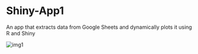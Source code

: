 # Shiny-App1
An app that extracts data from Google Sheets and dynamically plots it using R and Shiny


![img1](https://github.com/user-attachments/assets/8db3b141-97f8-4018-8c68-af37d9dca7d0)
